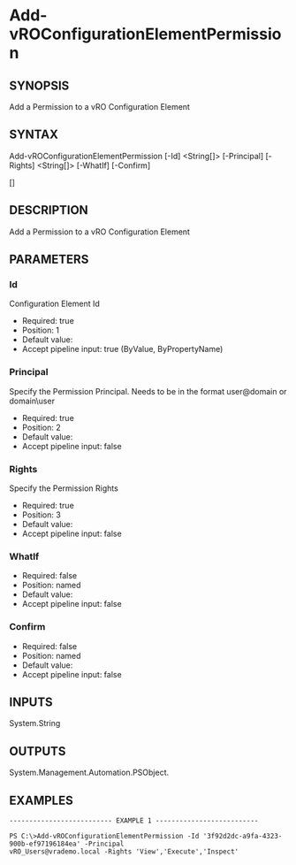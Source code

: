 # Add-vROConfigurationElementPermission

## SYNOPSIS
    
Add a Permission to a vRO Configuration Element

## SYNTAX
 Add-vROConfigurationElementPermission [-Id] <String[]> [-Principal] <String> [-Rights] <String[]> [-WhatIf] [-Confirm]  [<CommonParameters>]    

## DESCRIPTION

Add a Permission to a vRO Configuration Element

## PARAMETERS


### Id

Configuration Element Id

* Required: true
* Position: 1
* Default value: 
* Accept pipeline input: true (ByValue, ByPropertyName)

### Principal

Specify the Permission Principal. Needs to be in the format user@domain or domain\user

* Required: true
* Position: 2
* Default value: 
* Accept pipeline input: false

### Rights

Specify the Permission Rights

* Required: true
* Position: 3
* Default value: 
* Accept pipeline input: false

### WhatIf


* Required: false
* Position: named
* Default value: 
* Accept pipeline input: false

### Confirm


* Required: false
* Position: named
* Default value: 
* Accept pipeline input: false

## INPUTS

System.String

## OUTPUTS

System.Management.Automation.PSObject.

## EXAMPLES
```
-------------------------- EXAMPLE 1 --------------------------

PS C:\>Add-vROConfigurationElementPermission -Id '3f92d2dc-a9fa-4323-900b-ef97196184ea' -Principal 
vRO_Users@vrademo.local -Rights 'View','Execute','Inspect'
```

